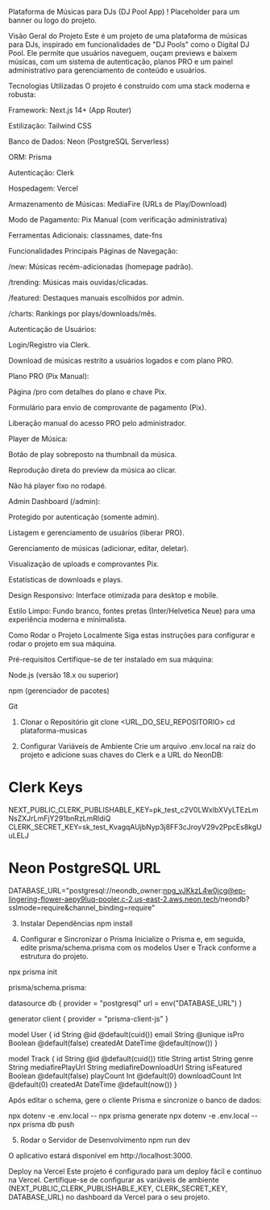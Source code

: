 Plataforma de Músicas para DJs (DJ Pool App)
!
Placeholder para um banner ou logo do projeto.

Visão Geral do Projeto
Este é um projeto de uma plataforma de músicas para DJs, inspirado em funcionalidades de "DJ Pools" como o Digital DJ Pool. Ele permite que usuários naveguem, ouçam previews e baixem músicas, com um sistema de autenticação, planos PRO e um painel administrativo para gerenciamento de conteúdo e usuários.

Tecnologias Utilizadas
O projeto é construído com uma stack moderna e robusta:

Framework: Next.js 14+ (App Router)

Estilização: Tailwind CSS

Banco de Dados: Neon (PostgreSQL Serverless)

ORM: Prisma

Autenticação: Clerk

Hospedagem: Vercel

Armazenamento de Músicas: MediaFire (URLs de Play/Download)

Modo de Pagamento: Pix Manual (com verificação administrativa)

Ferramentas Adicionais: classnames, date-fns

Funcionalidades Principais
Páginas de Navegação:

/new: Músicas recém-adicionadas (homepage padrão).

/trending: Músicas mais ouvidas/clicadas.

/featured: Destaques manuais escolhidos por admin.

/charts: Rankings por plays/downloads/mês.

Autenticação de Usuários:

Login/Registro via Clerk.

Download de músicas restrito a usuários logados e com plano PRO.

Plano PRO (Pix Manual):

Página /pro com detalhes do plano e chave Pix.

Formulário para envio de comprovante de pagamento (Pix).

Liberação manual do acesso PRO pelo administrador.

Player de Música:

Botão de play sobreposto na thumbnail da música.

Reprodução direta do preview da música ao clicar.

Não há player fixo no rodapé.

Admin Dashboard (/admin):

Protegido por autenticação (somente admin).

Listagem e gerenciamento de usuários (liberar PRO).

Gerenciamento de músicas (adicionar, editar, deletar).

Visualização de uploads e comprovantes Pix.

Estatísticas de downloads e plays.

Design Responsivo: Interface otimizada para desktop e mobile.

Estilo Limpo: Fundo branco, fontes pretas (Inter/Helvetica Neue) para uma experiência moderna e minimalista.

Como Rodar o Projeto Localmente
Siga estas instruções para configurar e rodar o projeto em sua máquina.

Pré-requisitos
Certifique-se de ter instalado em sua máquina:

Node.js (versão 18.x ou superior)

npm (gerenciador de pacotes)

Git

1. Clonar o Repositório
git clone <URL_DO_SEU_REPOSITORIO>
cd plataforma-musicas

2. Configurar Variáveis de Ambiente
Crie um arquivo .env.local na raiz do projeto e adicione suas chaves do Clerk e a URL do NeonDB:

# Clerk Keys
NEXT_PUBLIC_CLERK_PUBLISHABLE_KEY=pk_test_c2V0LWxlbXVyLTEzLmNsZXJrLmFjY291bnRzLmRldiQ
CLERK_SECRET_KEY=sk_test_KvagqAUjbNyp3j8FF3cJroyV29v2PpcEs8kgUuLELJ

# Neon PostgreSQL URL
DATABASE_URL="postgresql://neondb_owner:npg_vJKkzL4w0jcg@ep-lingering-flower-aepy9luq-pooler.c-2.us-east-2.aws.neon.tech/neondb?sslmode=require&channel_binding=require"

3. Instalar Dependências
npm install

4. Configurar e Sincronizar o Prisma
Inicialize o Prisma e, em seguida, edite prisma/schema.prisma com os modelos User e Track conforme a estrutura do projeto.

npx prisma init

prisma/schema.prisma:

datasource db {
  provider = "postgresql"
  url      = env("DATABASE_URL")
}

generator client {
  provider = "prisma-client-js"
}

model User {
  id        String   @id @default(cuid())
  email     String   @unique
  isPro     Boolean  @default(false)
  createdAt DateTime @default(now())
}

model Track {
  id                   String   @id @default(cuid())
  title                String
  artist               String
  genre                String
  mediafirePlayUrl     String
  mediafireDownloadUrl String
  isFeatured           Boolean  @default(false)
  playCount            Int      @default(0)
  downloadCount        Int      @default(0)
  createdAt            DateTime @default(now())
}

Após editar o schema, gere o cliente Prisma e sincronize o banco de dados:

npx dotenv -e .env.local -- npx prisma generate
npx dotenv -e .env.local -- npx prisma db push

5. Rodar o Servidor de Desenvolvimento
npm run dev

O aplicativo estará disponível em http://localhost:3000.

Deploy na Vercel
Este projeto é configurado para um deploy fácil e contínuo na Vercel. Certifique-se de configurar as variáveis de ambiente (NEXT_PUBLIC_CLERK_PUBLISHABLE_KEY, CLERK_SECRET_KEY, DATABASE_URL) no dashboard da Vercel para o seu projeto.